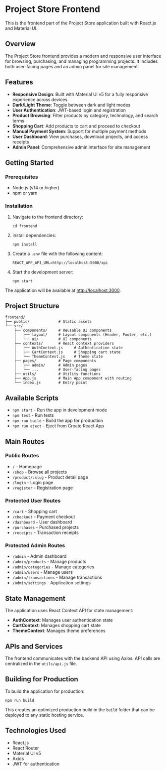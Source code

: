 # Project Store Frontend

This is the frontend part of the Project Store application built with React.js and Material UI.

## Overview

The Project Store frontend provides a modern and responsive user interface for browsing, purchasing, and managing programming projects. It includes both user-facing pages and an admin panel for site management.

## Features

- **Responsive Design**: Built with Material UI v5 for a fully responsive experience across devices
- **Dark/Light Theme**: Toggle between dark and light modes
- **User Authentication**: JWT-based login and registration
- **Product Browsing**: Filter products by category, technology, and search terms
- **Shopping Cart**: Add products to cart and proceed to checkout
- **Manual Payment System**: Support for multiple payment methods
- **User Dashboard**: View purchases, download projects, and access receipts
- **Admin Panel**: Comprehensive admin interface for site management

## Getting Started

### Prerequisites

- Node.js (v14 or higher)
- npm or yarn

### Installation

1. Navigate to the frontend directory:
   ```
   cd frontend
   ```

2. Install dependencies:
   ```
   npm install
   ```

3. Create a `.env` file with the following content:
   ```
   REACT_APP_API_URL=http://localhost:5000/api
   ```

4. Start the development server:
   ```
   npm start
   ```

The application will be available at [http://localhost:3000](http://localhost:3000).

## Project Structure

```
frontend/
├── public/             # Static assets
└── src/
    ├── components/     # Reusable UI components
    │   ├── layout/     # Layout components (Header, Footer, etc.)
    │   └── ui/         # UI components
    ├── contexts/       # React context providers
    │   ├── AuthContext.js     # Authentication state
    │   ├── CartContext.js     # Shopping cart state
    │   └── ThemeContext.js    # Theme state
    ├── pages/          # Page components
    │   ├── admin/      # Admin pages
    │   └── ...         # User-facing pages
    ├── utils/          # Utility functions
    ├── App.js          # Main App component with routing
    └── index.js        # Entry point
```

## Available Scripts

- `npm start` - Run the app in development mode
- `npm test` - Run tests
- `npm run build` - Build the app for production
- `npm run eject` - Eject from Create React App

## Main Routes

### Public Routes
- `/` - Homepage
- `/shop` - Browse all projects
- `/product/:slug` - Product detail page
- `/login` - Login page
- `/register` - Registration page

### Protected User Routes
- `/cart` - Shopping cart
- `/checkout` - Payment checkout
- `/dashboard` - User dashboard
- `/purchases` - Purchased projects
- `/receipts` - Transaction receipts

### Protected Admin Routes
- `/admin` - Admin dashboard
- `/admin/products` - Manage products
- `/admin/categories` - Manage categories
- `/admin/users` - Manage users
- `/admin/transactions` - Manage transactions
- `/admin/settings` - Application settings

## State Management

The application uses React Context API for state management:

- **AuthContext**: Manages user authentication state
- **CartContext**: Manages shopping cart state
- **ThemeContext**: Manages theme preferences

## APIs and Services

The frontend communicates with the backend API using Axios. API calls are centralized in the `utils/api.js` file.

## Building for Production

To build the application for production:

```
npm run build
```

This creates an optimized production build in the `build` folder that can be deployed to any static hosting service.

## Technologies Used

- React.js
- React Router
- Material UI v5
- Axios
- JWT for authentication
